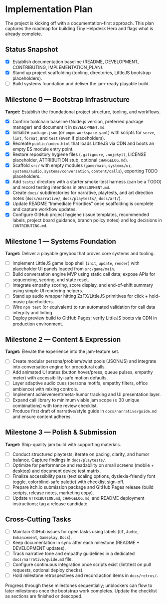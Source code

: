 # Implementation Plan

The project is kicking off with a documentation-first approach. This plan captures the roadmap for building Tiny Helpdesk Hero and flags what is already complete.

## Status Snapshot
- [x] Establish documentation baseline (README, DEVELOPMENT, CONTRIBUTING, IMPLEMENTATION_PLAN).
- [x] Stand up project scaffolding (tooling, directories, LittleJS bootstrap placeholders).
- [ ] Build systems foundation and deliver the jam-ready playable build.

## Milestone 0 — Bootstrap Infrastructure
**Target:** Establish the foundational project structure, tooling, and workflows.

- [x] Confirm toolchain baseline (Node.js version, preferred package manager) and document it in `DEVELOPMENT.md`.
- [x] Initialize `package.json` (or `pnpm-workspace.yaml`) with scripts for `serve`, `lint`, `format`, and `test` (even if placeholders).
- [x] Recreate `public/index.html` that loads LittleJS via CDN and boots an empty ES module entry point.
- [x] Restore repository hygiene files (`.gitignore`, `.nojekyll`, LICENSE placeholder, ATTRIBUTION stub, optional `CHANGELOG.md`).
- [x] Scaffold `src/` with empty modules (`game/main`, `systems/ui`, `systems/audio`, `systems/conversation`, `content/calls`), exporting TODO placeholders.
- [x] Add `tests/` directory with a starter smoke-test harness (can be a TODO) and record testing intentions in `DEVELOPMENT.md`.
- [x] Create `docs/` subdirectories for narrative, playtests, and art direction notes (`docs/narrative/`, `docs/playtests/`, `docs/art/`).
- [x] Update README “Immediate Priorities” once scaffolding is complete and capture workflow updates.
- [x] Configure GitHub project hygiene (issue templates, recommended labels, project board guidance, branch policy notes) and log decisions in `CONTRIBUTING.md`.

## Milestone 1 — Systems Foundation
**Target:** Deliver a playable greybox that proves core systems and tooling.

- [ ] Implement LittleJS game loop shell (`init`, `update`, `render`) with placeholder UI panels loaded from `src/game/main`.
- [ ] Build conversation engine MVP using static call data; expose APIs for sequencing, scoring, and state reset.
- [ ] Integrate empathy scoring, score display, and end-of-shift summary using simple UI rendering helpers.
- [ ] Stand up audio wrapper hitting ZzFX/LittleJS primitives for click + hold-music placeholders.
- [ ] Wire `npm test` (or equivalent) to run automated validation for call data integrity and linting.
- [ ] Deploy preview build to GitHub Pages; verify LittleJS boots via CDN in production environment.

## Milestone 2 — Content & Expression
**Target:** Elevate the experience into the jam-feature set.

- [ ] Create modular persona/problem/twist pools (JSON/JS) and integrate into conversation engine for procedural calls.
- [ ] Add animated UI states (button hover/press, queue pulses, empathy meter) with accessibility-safe motion defaults.
- [ ] Layer adaptive audio cues (persona motifs, empathy filters, office ambience) with mixing controls.
- [ ] Implement achievement/meta-humor tracking and UI presentation layer.
- [ ] Expand call library to minimum viable jam scope (≥ 30 unique combinations) with tone review checklist.
- [ ] Produce first draft of narrative/style guide in `docs/narrative/guide.md` and ensure content adheres.

## Milestone 3 — Polish & Submission
**Target:** Ship-quality jam build with supporting materials.

- [ ] Conduct structured playtests; iterate on pacing, clarity, and humor balance. Capture findings in `docs/playtests/`.
- [ ] Optimize for performance and readability on small screens (mobile + desktop) and document device test matrix.
- [ ] Finalize accessibility pass (text scaling options, dyslexia-friendly font toggle, colorblind-safe palette) with checklist sign-off.
- [ ] Prepare itch.io submission package and GitHub Pages release (build scripts, release notes, marketing copy).
- [ ] Update `ATTRIBUTION.md`, `CHANGELOG.md`, and README deployment instructions; tag a release candidate.

## Cross-Cutting Tasks
- [ ] Maintain GitHub issues for open tasks using labels (`UI`, `Audio`, `Enhancement`, `Gameplay`, `Docs`).
- [ ] Keep documentation in sync after each milestone (README + DEVELOPMENT updates).
- [ ] Track narrative tone and empathy guidelines in a dedicated `docs/narrative/guide.md` file.
- [ ] Configure continuous integration once scripts exist (lint/test on pull requests, optional deploy checks).
- [ ] Hold milestone retrospectives and record action items in `docs/retros/`.

Progress through these milestones sequentially; unblockers can flow to later milestones once the bootstrap work completes. Update the checklist as sections are finished or descoped.
